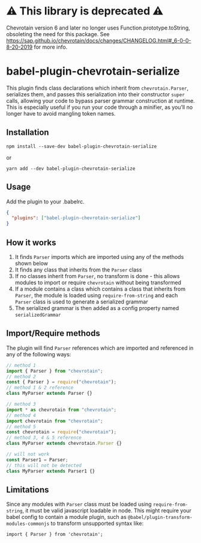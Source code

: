 # ⚠️ This library is deprecated ⚠️

Chevrotain version 6 and later no longer uses Function.prototype.toString, obsoleting the need for this package. See https://sap.github.io/chevrotain/docs/changes/CHANGELOG.html#_6-0-0-8-20-2019 for more info.

# babel-plugin-chevrotain-serialize

This plugin finds class declarations which inherit from `chevrotain.Parser`, serializes them, and passes this serialization into their constructor `super` calls, allowing your code to bypass parser grammar construction at runtime. This is especially useful if you run your code through a minifier, as you’ll no longer have to avoid mangling token names.

## Installation

```
npm install --save-dev babel-plugin-chevrotain-serialize
```

or

```
yarn add --dev babel-plugin-chevrotain-serialize
```

## Usage

Add the plugin to your .babelrc.

```json
{
  "plugins": ["babel-plugin-chevrotain-serialize"]
}
```

## How it works

1. It finds `Parser` imports which are imported using any of the methods shown below
2. It finds any class that inherits from the `Parser` class
3. If no classes inherit from `Parser`, no transform is done - this allows modules to import or require `chevrotain` without being transformed
4. If a module contains a class which contains a class that inherits from `Parser`, the module is loaded using `require-from-string` and each `Parser` class is used to generate a serialized grammar
5. The serialized grammar is then added as a config property named `serializedGrammar`

## Import/Require methods

The plugin will find `Parser` references which are imported and referenced in any of the following ways:

```javascript
// method 1
import { Parser } from "chevrotain";
// method 2
const { Parser } = require("chevrotain");
// method 1 & 2 reference
class MyParser extends Parser {}

// method 3
import * as chevrotain from "chevrotain";
// method 4
import chevrotain from "chevrotain";
// method 5
const chevrotain = require("chevrotain");
// method 3, 4 & 5 reference
class MyParser extends chevrotain.Parser {}

// will not work
const Parser1 = Parser;
// this will not be detected
class MyParser extends Parser1 {}
```

## Limitations

Since any modules with `Parser` class must be loaded using `require-from-string`, it must be valid javascript loadable in node. This might require your babel config to contain a module plugin, such as `@babel/plugin-transform-modules-commonjs` to transform unsupported syntax like:

```
import { Parser } from 'chevrotain';
```

